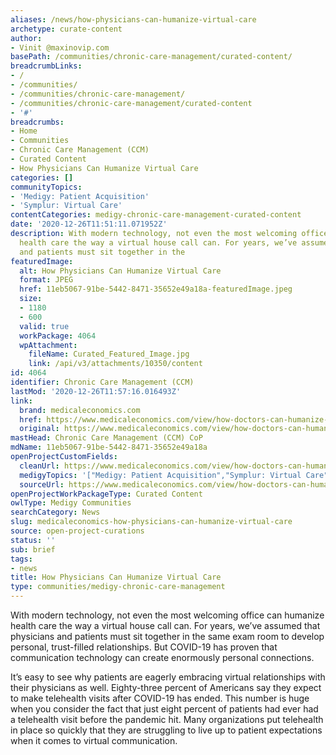 ```yaml
---
aliases: /news/how-physicians-can-humanize-virtual-care
archetype: curate-content
author:
- Vinit @maxinovip.com
basePath: /communities/chronic-care-management/curated-content/
breadcrumbLinks:
- /
- /communities/
- /communities/chronic-care-management/
- /communities/chronic-care-management/curated-content
- '#'
breadcrumbs:
- Home
- Communities
- Chronic Care Management (CCM)
- Curated Content
- How Physicians Can Humanize Virtual Care
categories: []
communityTopics:
- 'Medigy: Patient Acquisition'
- 'Symplur: Virtual Care'
contentCategories: medigy-chronic-care-management-curated-content
date: '2020-12-26T11:51:11.071952Z'
description: With modern technology, not even the most welcoming office can humanize
  health care the way a virtual house call can. For years, we’ve assumed that physicians
  and patients must sit together in the
featuredImage:
  alt: How Physicians Can Humanize Virtual Care
  format: JPEG
  href: 11eb5067-91be-5442-8471-35652e49a18a-featuredImage.jpeg
  size:
  - 1180
  - 600
  valid: true
  workPackage: 4064
  wpAttachment:
    fileName: Curated_Featured_Image.jpg
    link: /api/v3/attachments/10350/content
id: 4064
identifier: Chronic Care Management (CCM)
lastMod: '2020-12-26T11:57:16.016493Z'
link:
  brand: medicaleconomics.com
  href: https://www.medicaleconomics.com/view/how-doctors-can-humanize-virtual-care
  original: https://www.medicaleconomics.com/view/how-doctors-can-humanize-virtual-care
mastHead: Chronic Care Management (CCM) CoP
mdName: 11eb5067-91be-5442-8471-35652e49a18a
openProjectCustomFields:
  cleanUrl: https://www.medicaleconomics.com/view/how-doctors-can-humanize-virtual-care
  medigyTopics: '["Medigy: Patient Acquisition","Symplur: Virtual Care"]'
  sourceUrl: https://www.medicaleconomics.com/view/how-doctors-can-humanize-virtual-care
openProjectWorkPackageType: Curated Content
owlType: Medigy Communities
searchCategory: News
slug: medicaleconomics-how-physicians-can-humanize-virtual-care
source: open-project-curations
status: ''
sub: brief
tags:
- news
title: How Physicians Can Humanize Virtual Care
type: communities/medigy-chronic-care-management
---
```


<p>With modern technology, not even the most welcoming office can humanize health care the way a virtual house call can. For years, we’ve assumed that physicians and patients must sit together in the same exam room to develop personal, trust-filled relationships. But COVID-19 has proven that communication technology can create enormously personal connections.</p><p>It’s easy to see why patients are eagerly embracing virtual relationships with their physicians as well. Eighty-three percent of Americans say they expect to make telehealth visits after COVID-19 has ended. This number is huge when you consider the fact that just eight percent of patients had ever had a telehealth visit before the pandemic hit. Many organizations put telehealth in place so quickly that they are struggling to live up to patient expectations when it comes to virtual communication.&nbsp;</p>